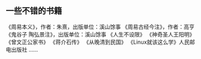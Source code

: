 ## 一些不错的书籍

《周易本义》，作者：朱熹，出版单位：溪山馀事
《周易古经今注》，作者：高亨
《鬼谷子 陶弘景注》，出版单位：溪山馀事
《人生不设限》
《神奇圣人王阳明》
《曾文正公家书》
《蒋介石传》
《从晚清到民国》
《Linux就该这么学》人民邮电出版社
……